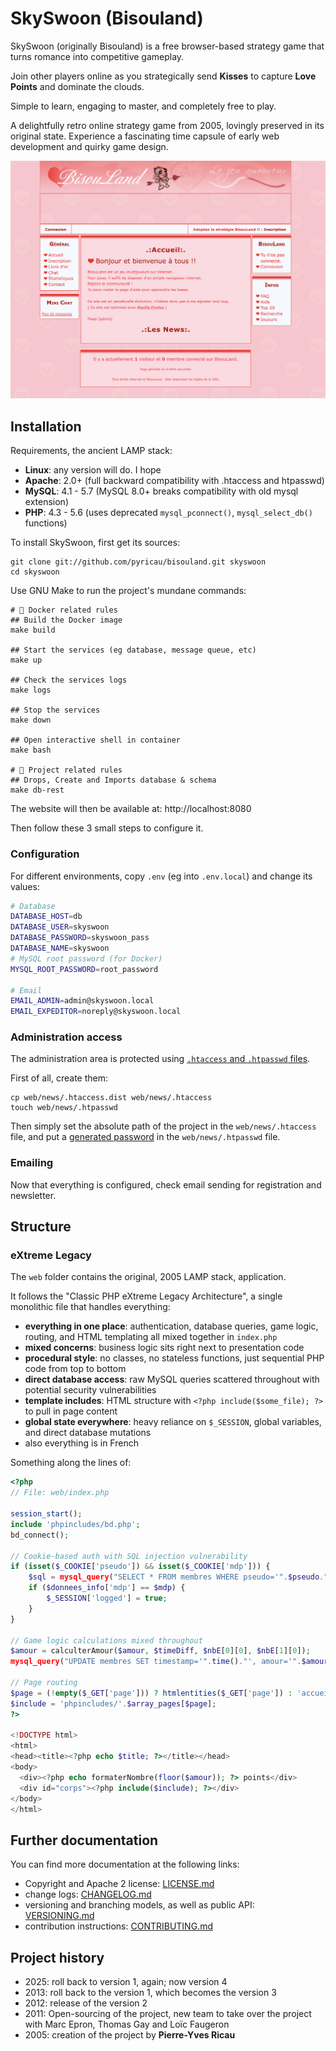 # SkySwoon (Bisouland)

SkySwoon (originally Bisouland) is a free browser-based strategy game that turns
romance into competitive gameplay.

Join other players online as you strategically send **Kisses** to capture
**Love Points** and dominate the clouds.

Simple to learn, engaging to master, and completely free to play.

A delightfully retro online strategy game from 2005, lovingly preserved in its
original state. Experience a fascinating time capsule of early web development
and quirky game design.

![Screenshot](Screenshot.png)

## Installation

Requirements, the ancient LAMP stack:

* **Linux**: any version will do. I hope
* **Apache**: 2.0+ (full backward compatibility with .htaccess and htpasswd)
* **MySQL**: 4.1 - 5.7 (MySQL 8.0+ breaks compatibility with old mysql extension)
* **PHP**: 4.3 - 5.6 (uses deprecated `mysql_pconnect()`, `mysql_select_db()` functions)

To install SkySwoon, first get its sources:

```console
git clone git://github.com/pyricau/bisouland.git skyswoon
cd skyswoon
```

Use GNU Make to run the project's mundane commands:

```console
# 🐳 Docker related rules
## Build the Docker image
make build

## Start the services (eg database, message queue, etc)
make up

## Check the services logs
make logs

## Stop the services
make down

## Open interactive shell in container
make bash

# 🐘 Project related rules
## Drops, Create and Imports database & schema
make db-rest
```

The website will then be available at: http://localhost:8080

Then follow these 3 small steps to configure it.

### Configuration

For different environments, copy `.env` (eg into `.env.local`) and change its values:

```bash
# Database
DATABASE_HOST=db
DATABASE_USER=skyswoon
DATABASE_PASSWORD=skyswoon_pass
DATABASE_NAME=skyswoon
# MySQL root password (for Docker)
MYSQL_ROOT_PASSWORD=root_password

# Email
EMAIL_ADMIN=admin@skyswoon.local
EMAIL_EXPEDITOR=noreply@skyswoon.local
```

### Administration access

The administration area is protected using
[`.htaccess` and `.htpasswd` files](http://weavervsworld.com/docs/other/passprotect.html).

First of all, create them:

```console
cp web/news/.htaccess.dist web/news/.htaccess
touch web/news/.htpasswd
```

Then simply set the absolute path of the project in the `web/news/.htaccess`
file, and put a
[generated password](http://www.htaccesstools.com/htpasswd-generator/) in the
`web/news/.htpasswd` file.

### Emailing

Now that everything is configured, check email sending for registration and
newsletter.

## Structure

### eXtreme Legacy

The `web` folder contains the original, 2005 LAMP stack, application.

It follows the "Classic PHP eXtreme Legacy Architecture", a single monolithic
file that handles everything:

* **everything in one place**: authentication, database queries, game logic,
  routing, and HTML templating all mixed together in `index.php`
* **mixed concerns**: business logic sits right next to presentation code
* **procedural style**: no classes, no stateless functions,
  just sequential PHP code from top to bottom
* **direct database access**: raw MySQL queries scattered throughout
  with potential security vulnerabilities
* **template includes**: HTML structure with `<?php include($some_file); ?>`
  to pull in page content
* **global state everywhere**: heavy reliance on `$_SESSION`, global variables,
  and direct database mutations
* also everything is in French

Something along the lines of:

```php
<?php
// File: web/index.php

session_start();
include 'phpincludes/bd.php';
bd_connect();

// Cookie-based auth with SQL injection vulnerability
if (isset($_COOKIE['pseudo']) && isset($_COOKIE['mdp'])) {
    $sql = mysql_query("SELECT * FROM membres WHERE pseudo='".$pseudo."'");
    if ($donnees_info['mdp'] == $mdp) {
        $_SESSION['logged'] = true;
    }
}

// Game logic calculations mixed throughout
$amour = calculterAmour($amour, $timeDiff, $nbE[0][0], $nbE[1][0]);
mysql_query("UPDATE membres SET timestamp='".time()."', amour='".$amour."' WHERE id='".$id."'");

// Page routing
$page = (!empty($_GET['page'])) ? htmlentities($_GET['page']) : 'accueil';
$include = 'phpincludes/'.$array_pages[$page];
?>

<!DOCTYPE html>
<html>
<head><title><?php echo $title; ?></title></head>
<body>
  <div><?php echo formaterNombre(floor($amour)); ?> points</div>
  <div id="corps"><?php include($include); ?></div>
</body>
</html>
```

## Further documentation

You can find more documentation at the following links:

* Copyright and Apache 2 license: [LICENSE.md](LICENSE.md)
* change logs: [CHANGELOG.md](CHANGELOG.md)
* versioning and branching models,
  as well as public API: [VERSIONING.md](VERSIONING.md)
* contribution instructions: [CONTRIBUTING.md](CONTRIBUTING.md)

## Project history

* 2025: roll back to version 1, again; now version 4
* 2013: roll back to the version 1, which becomes the version 3
* 2012: release of the version 2
* 2011: Open-sourcing of the project, new team to take over the project with
  Marc Epron, Thomas Gay and Loïc Faugeron
* 2005: creation of the project by **Pierre-Yves Ricau**
